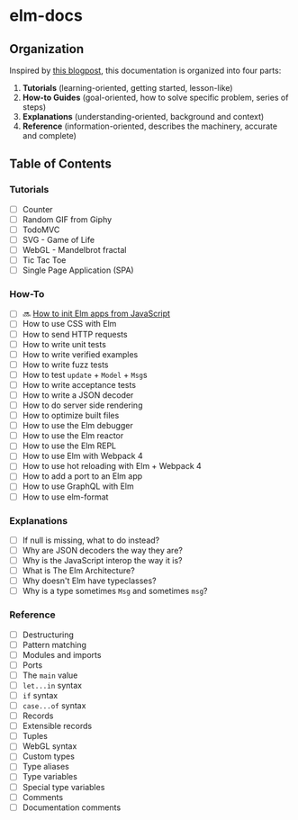 # elm-docs

## Organization

Inspired by [this blogpost](https://www.divio.com/blog/documentation/), this documentation is organized into four parts:

1. **Tutorials** (learning-oriented, getting started, lesson-like)
2. **How-to Guides** (goal-oriented, how to solve specific problem, series of steps)
3. **Explanations** (understanding-oriented, background and context)
4. **Reference** (information-oriented, describes the machinery, accurate and complete)

## Table of Contents

### Tutorials

* [ ] Counter
* [ ] Random GIF from Giphy
* [ ] TodoMVC
* [ ] SVG - Game of Life
* [ ] WebGL - Mandelbrot fractal
* [ ] Tic Tac Toe
* [ ] Single Page Application (SPA)

### How-To

* [ ] :soon: [How to init Elm apps from JavaScript](https://github.com/Janiczek/elm-docs/tree/master/how-to/init-elm-apps-from-javascript.md)
* [ ] How to use CSS with Elm
* [ ] How to send HTTP requests
* [ ] How to write unit tests
* [ ] How to write verified examples
* [ ] How to write fuzz tests
* [ ] How to test `update` + `Model` + `Msg`s
* [ ] How to write acceptance tests
* [ ] How to write a JSON decoder
* [ ] How to do server side rendering
* [ ] How to optimize built files
* [ ] How to use the Elm debugger
* [ ] How to use the Elm reactor
* [ ] How to use the Elm REPL
* [ ] How to use Elm with Webpack 4
* [ ] How to use hot reloading with Elm + Webpack 4
* [ ] How to add a port to an Elm app
* [ ] How to use GraphQL with Elm
* [ ] How to use elm-format

### Explanations

* [ ] If null is missing, what to do instead?
* [ ] Why are JSON decoders the way they are?
* [ ] Why is the JavaScript interop the way it is?
* [ ] What is The Elm Architecture?
* [ ] Why doesn't Elm have typeclasses?
* [ ] Why is a type sometimes `Msg` and sometimes `msg`?

### Reference

* [ ] Destructuring
* [ ] Pattern matching
* [ ] Modules and imports
* [ ] Ports
* [ ] The `main` value
* [ ] `let...in` syntax
* [ ] `if` syntax
* [ ] `case...of` syntax
* [ ] Records
* [ ] Extensible records
* [ ] Tuples
* [ ] WebGL syntax
* [ ] Custom types
* [ ] Type aliases
* [ ] Type variables
* [ ] Special type variables
* [ ] Comments
* [ ] Documentation comments
